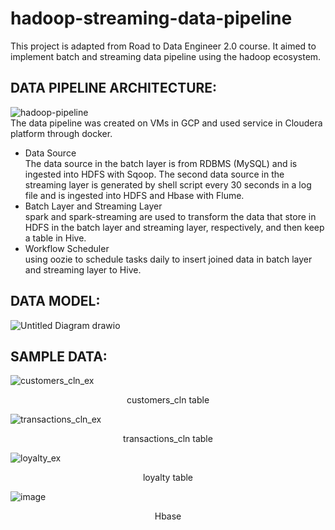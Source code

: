 # hadoop-streaming-data-pipeline
This project is adapted from Road to Data Engineer 2.0 course. It aimed to implement batch and streaming data pipeline using the hadoop ecosystem.

## DATA PIPELINE ARCHITECTURE:
![hadoop-pipeline](https://user-images.githubusercontent.com/48947748/161917432-7c47733b-d8ee-4193-9383-0368473a20c5.png)<br />
The data pipeline was created on VMs in GCP and used service in Cloudera platform through docker.
  - Data Source <br /> The data source in the batch layer is from RDBMS (MySQL) and is ingested into HDFS with Sqoop. The second data source in the streaming layer is generated by shell script every 30 seconds in a log file and is ingested into HDFS and Hbase with Flume.
  - Batch Layer and Streaming Layer <br /> spark and spark-streaming are used to transform the data that store in HDFS in the batch layer and streaming layer, respectively, and then keep a table in Hive.
  - Workflow Scheduler <br /> using oozie to schedule tasks daily to insert joined data in batch layer and streaming layer to Hive.

## DATA MODEL:
![Untitled Diagram drawio](https://user-images.githubusercontent.com/48947748/161922660-8ffd6efc-79a8-4357-8fbd-affec2fb5c6f.png)

## SAMPLE DATA:

![customers_cln_ex](https://user-images.githubusercontent.com/48947748/161923370-68c17d10-0b00-4157-9caa-1b5e48dbfe40.jpg) <br />
<p align="center">customers_cln table</p>

![transactions_cln_ex](https://user-images.githubusercontent.com/48947748/161923385-2f9d31e3-3e63-4602-ae30-37796a2c70f7.jpg)<br />
<p align="center">transactions_cln table</p>

![loyalty_ex](https://user-images.githubusercontent.com/48947748/161923390-094bf80c-1930-41b6-8218-bffd3025a88b.jpg)<br />
<p align="center">loyalty table</p>

![image](https://user-images.githubusercontent.com/48947748/161923956-a0397025-0356-4916-9ef8-299de95e0389.png)<br />
<p align="center">Hbase</p>
